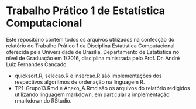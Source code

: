 # Trabalho Prático 1 de Estatística Computacional

Este repositório contém todos os arquivos utilizados na confecção do relatório do Trabalho Prático 1 da Disciplina Estatística Computacional oferecida pela Universidade de Brasília, Departamento de Estatística no nível de Graduação em 1/2016, disciplina ministrada pelo Prof. Dr. André Luiz Fernandes Cançado.

* quicksort.R, selecao.R e insercao.R são implementações dos respectivos algoritmos de ordenação na linguagem R.
* TP1-Grupo13.Rmd e Anexo_A.Rmd são os arquivos do relatório redigidos utilizando linguagem markdown, em particular a implementação rmarkdown do RStudio.
